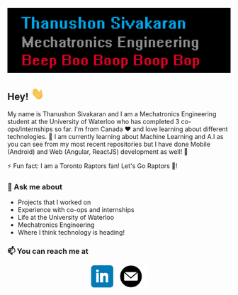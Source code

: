 [![Banner](https://github.com/thanusiv/thanusiv/blob/master/assets/header/header.png)](https://github.com/thanusiv/thanusiv/blob/master/assets/header/header.png)

## Hey! <img src="https://github.com/thanusiv/thanusiv/blob/master/assets/gifs/wave.gif" width="30px">

My name is Thanushon Sivakaran and I am a Mechatronics Engineering student at the University of Waterloo who has completed 3 co-ops/internships so far. I'm from Canada ❤️ and love learning about different technologies. 🌱 I am currently learning about Machine Learning and A.I as you can see from my most recent repositories but I have done Mobile (Android) and Web (Angular, ReactJS) development as well! 🌱

⚡ Fun fact: I am a Toronto Raptors fan! Let's Go Raptors 🏀!

### 💬 Ask me about
- Projects that I worked on
- Experience with co-ops and internships
- Life at the University of Waterloo
- Mechatronics Engineering
- Where I think technology is heading!

### 📫 You can reach me at 

<p align='center'>
<a href="https://www.linkedin.com/in/thanushonsiva/"><img height="50" src="https://github.com/thanusiv/thanusiv/blob/master/assets/icons/linkedin.png?raw=true"></a>
<a href="mailto:tsivakar@uwaterloo.ca"> <img height="50" src="https://github.com/thanusiv/thanusiv/blob/master/assets/icons/mail.png?raw=true"></a>
</p>


<!--
**thanusiv/thanusiv** is a ✨ _special_ ✨ repository because its `README.md` (this file) appears on your GitHub profile.

Here are some ideas to get you started:

- 🔭 I’m currently working on ...
- 🌱 I’m currently learning ...
- 👯 I’m looking to collaborate on ...
- 🤔 I’m looking for help with ...
- 💬 Ask me about ...
- 📫 How to reach me: ...
- 😄 Pronouns: ...
- ⚡ Fun fact: ...
-->

